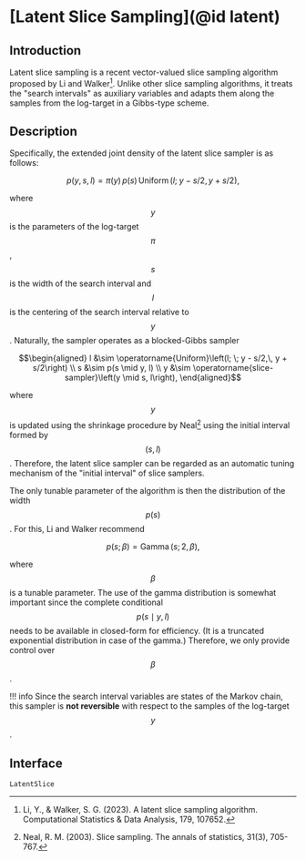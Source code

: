 
# [Latent Slice Sampling](@id latent)

## Introduction
Latent slice sampling is a recent vector-valued slice sampling algorithm proposed by Li and Walker[^LW2023].
Unlike other slice sampling algorithms, it treats the "search intervals" as auxiliary variables and adapts them along the samples from the log-target in a Gibbs-type scheme.

## Description
Specifically, the extended joint density of the latent slice sampler is as follows:

```math
    p(y, s, l) = \pi(y) \, p(s) \, \operatorname{Uniform}\left(l; \; y - s/2,\, y + s/2\right),
```
where $$y$$ is the parameters of the log-target $$\pi$$, $$s$$ is the width of the search interval and $$l$$ is the centering of the search interval relative to $$y$$.
Naturally, the sampler operates as a blocked-Gibbs sampler 
```math
\begin{aligned}
l &\sim \operatorname{Uniform}\left(l; \; y - s/2,\, y + s/2\right) \\
s &\sim p(s \mid y, l) \\
y &\sim \operatorname{slice-sampler}\left(y \mid s, l\right),
\end{aligned}
```
where $$y$$ is updated using the shrinkage procedure by Neal[^N2003] using the initial interval formed by $$(s, l)$$.
Therefore, the latent slice sampler can be regarded as an automatic tuning mechanism of the "initial interval" of slice samplers.

The only tunable parameter of the algorithm is then the distribution of the width $$p(s)$$.
For this, Li and Walker recommend
```math
    p(s; \beta) = \operatorname{Gamma}(s; 2, \beta),
```
where $$\beta$$ is a tunable parameter.
The use of the gamma distribution is somewhat important since the complete conditional $$p(s \mid y, l)$$ needs to be available in closed-form for efficiency. 
(It is a truncated exponential distribution in case of the gamma.)
Therefore, we only provide control over $$\beta$$.

!!! info
    Since the search interval variables are states of the Markov chain, this sampler is **not reversible** with respect to the samples of the log-target $$y$$.
	
## Interface


```@docs
LatentSlice
```

[^LW2023]: Li, Y., & Walker, S. G. (2023). A latent slice sampling algorithm. Computational Statistics & Data Analysis, 179, 107652.
[^N2003]: Neal, R. M. (2003). Slice sampling. The annals of statistics, 31(3), 705-767.
